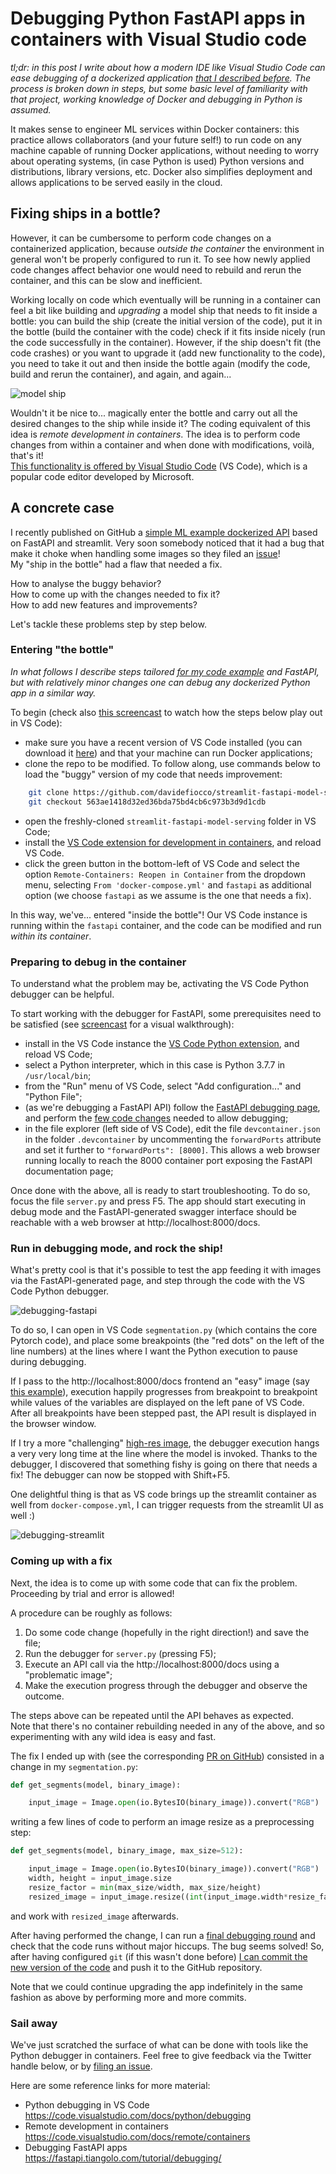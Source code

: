 # Debugging Python FastAPI apps in containers with Visual Studio code

*tl;dr: in this post I write about how a modern IDE like Visual Studio Code can ease debugging of a dockerized application [that I described before](https://davidefiocco.github.io/2020/06/27/streamlit-fastapi-ml-serving.html). The process is broken down in steps, but some basic level of familiarity with that project, working knowledge of Docker and debugging in Python is assumed.*

It makes sense to engineer ML services within Docker containers: this practice allows collaborators (and your future self!) to run code on any machine capable of running Docker applications, without needing to worry about operating systems, (in case Python is used) Python versions and distributions, library versions, etc. Docker also simplifies deployment and allows applications to be served easily in the cloud.

## Fixing ships in a bottle?

However, it can be cumbersome to perform code changes on a containerized application, because _outside the container_ the environment in general won't be properly configured to run it. To see how newly applied code changes affect behavior one would need to rebuild and rerun the container, and this can be slow and inefficient.

Working locally on code which eventually will be running in a container can feel a bit like building and _upgrading_ a model ship that needs to fit inside a bottle: you can build the ship (create the initial version of the code), put it in the bottle (build the container with the code) check if it fits inside nicely (run the code successfully in the container). However, if the ship doesn't fit (the code crashes) or you want to upgrade it (add new functionality to the code), you need to take it out and then inside the bottle again (modify the code, build and rerun the container), and again, and again...

![model ship](https://upload.wikimedia.org/wikipedia/commons/thumb/b/b5/Buddelschiff_2012_PD_06.JPG/1200px-Buddelschiff_2012_PD_06.JPG "Developing dockerized apps without proper tools can feel a bit like upgrading a ship in a bottle...")

Wouldn't it be nice to... magically enter the bottle and carry out all the desired changes to the ship while inside it?
The coding equivalent of this idea is _remote development in containers_. The idea is to perform code changes from within a container and when done with modifications, voilà, that's it!  
[This functionality is offered by Visual Studio Code](https://code.visualstudio.com/docs/remote/containers) (VS Code), which is a popular code editor developed by Microsoft.

## A concrete case

I recently published on GitHub a [simple ML example dockerized API](https://github.com/davidefiocco/streamlit-fastapi-model-serving) based on FastAPI and streamlit. Very soon somebody noticed that it had a bug that make it choke when handling some images so they filed an [issue](https://github.com/davidefiocco/streamlit-fastapi-model-serving/issues/4)!  
My "ship in the bottle" had a flaw that needed a fix.

How to analyse the buggy behavior?  
How to come up with the changes needed to fix it?  
How to add new features and improvements?  

Let's tackle these problems step by step below.

### Entering "the bottle"

*In what follows I describe steps tailored [for my code example](https://github.com/davidefiocco/streamlit-fastapi-model-serving) and FastAPI, but with relatively minor changes one can debug any dockerized Python app in a similar way.*

To begin (check also [this screencast](/images/2020-07-11-opening-remote-container.png) to watch how the steps below play out in VS Code):

- make sure you have a recent version of VS Code installed (you can download it [here](https://code.visualstudio.com/download)) and that your machine can run Docker applications;
- clone the repo to be modified. To follow along, use commands below to load the "buggy" version of my code that needs improvement:

```bash
    git clone https://github.com/davidefiocco/streamlit-fastapi-model-serving
    git checkout 563ae1418d32ed36bda75bd4cb6c973b3d9d1cdb
```

- open the freshly-cloned `streamlit-fastapi-model-serving` folder in VS Code;
- install the [VS Code extension for development in containers](https://marketplace.visualstudio.com/items?itemName=ms-vscode-remote.remote-containers), and reload VS Code.
- click the green button in the bottom-left of VS Code and select the option `Remote-Containers: Reopen in Container` from the dropdown menu, selecting `From 'docker-compose.yml'` and `fastapi` as additional option (we choose `fastapi` as we assume is the one that needs a fix).

In this way, we've... entered "inside the bottle"! Our VS Code instance is running within the `fastapi` container, and the code can be modified and run _within its container_.

### Preparing to debug in the container

To understand what the problem may be, activating the VS Code Python debugger can be helpful.

To start working with the debugger for FastAPI, some prerequisites need to be satisfied (see [screencast](/images/2020-07-11-enable-debugging.png) for a visual walkthrough):

- install in the VS Code instance the [VS Code Python extension](https://marketplace.visualstudio.com/items?itemName=ms-python.python), and reload VS Code;
- select a Python interpreter, which in this case is Python 3.7.7 in `/usr/local/bin`;
- from the "Run" menu of VS Code, select "Add configuration..." and "Python File";
- (as we're debugging a FastAPI API) follow the [FastAPI debugging page](https://fastapi.tiangolo.com/tutorial/debugging/), and perform the [few code changes](https://fastapi.tiangolo.com/tutorial/debugging/#call-uvicorn) needed to allow debugging;
- in the file explorer (left side of VS Code), edit the file `devcontainer.json` in the folder `.devcontainer` by uncommenting the `forwardPorts` attribute and set it further to `"forwardPorts": [8000]`. This allows a web browser running locally to reach the 8000 container port exposing the FastAPI documentation page;

Once done with the above, all is ready to start troubleshooting. To do so, focus the file `server.py` and press F5. The app should start executing in debug mode and the FastAPI-generated swagger interface should be reachable with a web browser at http://localhost:8000/docs.

### Run in debugging mode, and rock the ship!

What's pretty cool is that it's possible to test the app feeding it with images via the FastAPI-generated page, and step through the code with the VS Code Python debugger.

![debugging-fastapi](/images/2020-07-11-debugging-fastapi.png "Debugging the code in the container while firing requests via the FastAPI interface.")

To do so, I can open in VS Code `segmentation.py` (which contains the core Pytorch code), and place some breakpoints (the "red dots" on the left of the line numbers) at the lines where I want the Python execution to pause during debugging.

If I pass to the http://localhost:8000/docs frontend an "easy" image (say [this example](http://host.robots.ox.ac.uk/pascal/VOC/voc2012/segexamples/images/21_thumb.jpg)), execution happily progresses from breakpoint to breakpoint while values of the variables are displayed on the left pane of VS Code. After all breakpoints have been stepped past, the API result is displayed in the browser window.

If I try a more "challenging" [high-res image](https://upload.wikimedia.org/wikipedia/commons/4/41/Left_side_of_Flying_Pigeon.jpg), the debugger execution hangs a very very long time at the line where the model is invoked. 
Thanks to the debugger, I discovered that something fishy is going on there that needs a fix! The debugger can now be stopped with Shift+F5.

One delightful thing is that as VS code brings up the streamlit container as well from `docker-compose.yml`, I can trigger requests from the streamlit UI as well :)

![debugging-streamlit](/images/2020-07-11-debugging-streamlit.png "Debugging the code in the container while firing requests via the streamlit interface.")

### Coming up with a fix

Next, the idea is to come up with some code that can fix the problem. Proceeding by trial and error is allowed!

A procedure can be roughly as follows:

1. Do some code change (hopefully in the right direction!) and save the file;
2. Run the debugger for `server.py` (pressing F5);
3. Execute an API call via the http://localhost:8000/docs using a "problematic image";
4. Make the execution progress through the debugger and observe the outcome.

The steps above can be repeated until the API behaves as expected.  
Note that there's no container rebuilding needed in any of the above, and so experimenting with any wild idea is easy and fast.

The fix I ended up with (see the corresponding [PR on GitHub](https://github.com/davidefiocco/streamlit-fastapi-model-serving/pull/5)) consisted in a change in my `segmentation.py`:

```python
def get_segments(model, binary_image):

    input_image = Image.open(io.BytesIO(binary_image)).convert("RGB")
```

writing a few lines of code to perform an image resize as a preprocessing step:

```python
def get_segments(model, binary_image, max_size=512):

    input_image = Image.open(io.BytesIO(binary_image)).convert("RGB")
    width, height = input_image.size
    resize_factor = min(max_size/width, max_size/height)
    resized_image = input_image.resize((int(input_image.width*resize_factor), int(input_image.height*resize_factor)))
```

and work with `resized_image` afterwards.

After having performed the change, I can run a [final debugging round](/images/2020-07-11-fix.png) and check that the code runs without major hiccups. The bug seems solved! So, after having configured `git` (if this wasn't done before) [I can commit the new version of the code](/images/2020-07-11-commit.png) and push it to the GitHub repository.

Note that we could continue upgrading the app indefinitely in the same fashion as above by performing more and more commits.


### Sail away

We've just scratched the surface of what can be done with tools like the Python debugger in containers. Feel free to give feedback via the Twitter handle below, or by [filing an issue](https://github.com/davidefiocco/davidefiocco.github.io).

Here are some reference links for more material:

- Python debugging in VS Code https://code.visualstudio.com/docs/python/debugging
- Remote development in containers https://code.visualstudio.com/docs/remote/containers
- Debugging FastAPI apps https://fastapi.tiangolo.com/tutorial/debugging/
